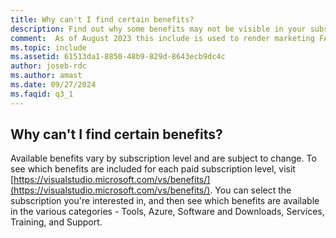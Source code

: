 ```yaml
---
title: Why can't I find certain benefits?
description: Find out why some benefits may not be visible in your subscription. 
comment:  As of August 2023 this include is used to render marketing FAQ content for VS Subscriptions in the following portals - VSCom, Manage, and My portals. It was not used for learn.microsoft.com content at that time.  SMEs are Evan Windom and Larissa Crawford of Red Door Collaborative and Sharvari Dighe.
ms.topic: include
ms.assetid: 61513da1-8850-48b9-829d-8643ecb9dc4c
author: joseb-rdc
ms.author: amast
ms.date: 09/27/2024
ms.faqid: q3_1
---
```


## Why can't I find certain benefits? 

Available benefits vary by subscription level and are subject to change. To see which benefits are included for each paid subscription level, visit [https://visualstudio.microsoft.com/vs/benefits/](https://visualstudio.microsoft.com/vs/benefits/). You can select the subscription you're interested in, and then see which benefits are available in the various categories - Tools, Azure, Software and Downloads, Services, Training, and Support.
